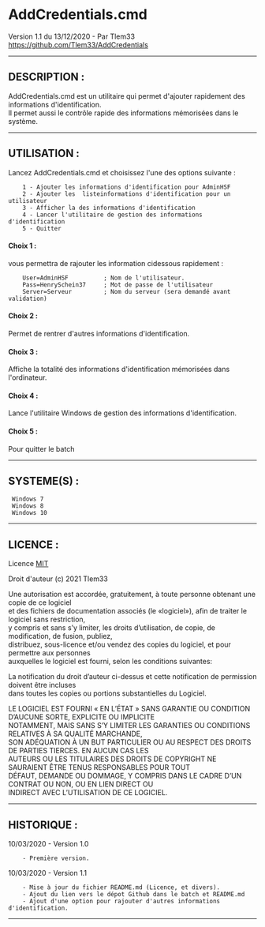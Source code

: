 # AddCredentials.cmd

Version 1.1 du 13/12/2020 - Par Tlem33  
https://github.com/Tlem33/AddCredentials

---

## DESCRIPTION :

AddCredentials.cmd est un utilitaire qui permet d'ajouter rapidement des informations d'identification.  
Il permet aussi le contrôle rapide des informations mémorisées dans le système.  

---

## UTILISATION :

Lancez AddCredentials.cmd et choisissez l'une des options suivante :


        1 - Ajouter les informations d'identification pour AdminHSF
        2 - Ajouter les  listeinformations d'identification pour un utilisateur
        3 - Afficher la des informations d'identification
        4 - Lancer l'utilitaire de gestion des informations d'identification
        5 - Quitter


#### Choix 1 :
vous permettra de rajouter les information cidessous rapidement :

        User=AdminHSF          ; Nom de l'utilisateur.
        Pass=HenrySchein37     ; Mot de passe de l'utilisateur
        Server=Serveur         ; Nom du serveur (sera demandé avant validation)
        
#### Choix 2 :
Permet de rentrer d'autres informations d'identification.  

#### Choix 3 :
Affiche la totalité des informations d'identification mémorisées dans l'ordinateur.

#### Choix 4 :
Lance l'utilitaire Windows de gestion des informations d'identification.

#### Choix 5 :
Pour quitter le batch

--- 

## SYSTEME(S) :

     Windows 7
     Windows 8  
     Windows 10  

---

## LICENCE :

Licence [MIT](https://fr.wikipedia.org/wiki/Licence_MIT)  

Droit d'auteur (c) 2021 Tlem33  

Une autorisation est accordée, gratuitement, à toute personne obtenant une copie de ce logiciel  
et des fichiers de documentation associés (le «logiciel»), afin de traiter le logiciel sans restriction,  
y compris et sans s’y limiter, les droits d’utilisation, de copie, de modification, de fusion, publiez,  
distribuez, sous-licence et/ou vendez des copies du logiciel, et pour permettre aux personnes  
auxquelles le logiciel est fourni, selon les conditions suivantes:  

La notification du droit d’auteur ci-dessus et cette notification de permission doivent être incluses  
dans toutes les copies ou portions substantielles du Logiciel.  

LE LOGICIEL EST FOURNI « EN L’ÉTAT » SANS GARANTIE OU CONDITION D’AUCUNE SORTE, EXPLICITE OU IMPLICITE  
NOTAMMENT, MAIS SANS S’Y LIMITER LES GARANTIES OU CONDITIONS RELATIVES À SA QUALITÉ MARCHANDE,  
SON ADÉQUATION À UN BUT PARTICULIER OU AU RESPECT DES DROITS DE PARTIES TIERCES. EN AUCUN CAS LES  
AUTEURS OU LES TITULAIRES DES DROITS DE COPYRIGHT NE SAURAIENT ÊTRE TENUS RESPONSABLES POUR TOUT  
DÉFAUT, DEMANDE OU DOMMAGE, Y COMPRIS DANS LE CADRE D’UN CONTRAT OU NON, OU EN LIEN DIRECT OU  
INDIRECT AVEC L’UTILISATION DE CE LOGICIEL.

---

## HISTORIQUE :

10/03/2020 - Version 1.0  

        - Première version.


10/03/2020 - Version 1.1  

        - Mise à jour du fichier README.md (Licence, et divers).
        - Ajout du lien vers le dépot Github dans le batch et README.md
        - Ajout d'une option pour rajouter d'autres informations d'identification.
        
---
